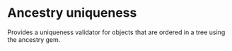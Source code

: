 # Ancestry uniqueness

Provides a uniqueness validator for objects that are ordered in a tree using the ancestry gem.
